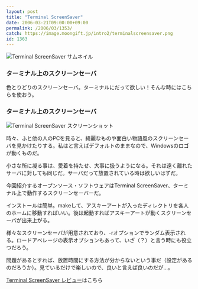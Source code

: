 ```yaml
---
layout: post
title: "Terminal ScreenSaver"
date: 2006-03-21T09:00:00+09:00
permalink: /2006/03/1353/
catch: https://image.moongift.jp/intro2/terminalscreensaver.png
id: 1363
---
```

 ![Terminal ScreenSaver サムネイル](https://image.moongift.jp/intro2/terminalscreensaver.t.png "Terminal ScreenSaver サムネイル")
  

### ターミナル上のスクリーンセーバ
  
色とりどりのスクリーンセーバ。ターミナルにだって欲しい！そんな時にはこちらを使おう。  
<!--more-->  

### ターミナル上のスクリーンセーバ
  

![Terminal ScreenSaver スクリーンショット](https://image.moongift.jp/intro2/terminalscreensaver.png "Terminal ScreenSaver スクリーンショット")

  

時々、ふと他の人のPCを見ると、綺麗なものや面白い物語風のスクリーンセーバを見かけたりする。私はと言えばデフォルトのままなので、Windowsのロゴが動くものだ。

  

小さな所に凝る事は、愛着を持たせ、大事に扱うようになる。それは遠く離れたサーバに対しても同じだ。サーバだって放置されている時は欲しいはずだ。

  

今回紹介するオープンソース・ソフトウェアはTerminal ScreenSaver、ターミナル上で動作するスクリーンセーバーだ。

  

インストールは簡単。makeして、アスキーアートが入ったディレクトリを各人のホームに移動すればいい。後は起動すればアスキーアートが動くスクリーンセーバが出来上がる。

  

様々なスクリーンセーバが用意されており、-rオプションでランダム表示される。ロードアベレージの表示オプションもあって、いざ（？）と言う時にも役立つだろう。

  

問題があるとすれば、放置時間にする方法が分からないという事だ（設定があるのだろうか）。見ているだけで楽しいので、良いと言えば良いのだが…。

  

[Terminal ScreenSaver レビュー](http://oss.moongift.jp/review/i-1360.html)はこちら

